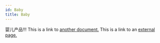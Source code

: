 ```yaml
---
id: Baby
title: Baby
---
```

婴儿产品!!!
This is a link to [another document.](kids.md) This is a link to an [external page.](http://www.lawevan.com)

